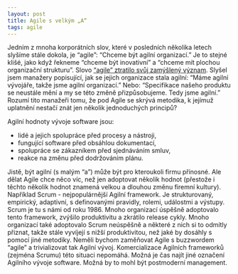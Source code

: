 ```yaml
---
layout: post
title: Agile s velkým „A“
tags: agile
---
```


Jedním z mnoha korporátních slov, které v posledních několika letech slyšíme stále dokola, je “agile”:
“Chceme být agilní organizací.” Je to stejné klišé, jako když řekneme “chceme být inovativní”
a “chceme mít plochou organizační strukturu”.
Slovo [“agile” ztratilo svůj zamýšlený význam](/dead-of-agile/).
Slyšel jsem manažery popisující, jak se jejich organizace stala agilní:
“Máme agilní vývojáře, takže jsme agilní organizací.” Nebo: “Specifikace našeho produktu se neustále mění a my se této
změně přizpůsobujeme. Tedy jsme agilní.” Rozumí tito manažeři tomu, že pod Agile se skrývá metodika, k jejímuž
uplatnění nestačí znát jen několik jednoduchých principů?

Agilní hodnoty vývoje software jsou:
- lidé a jejich spolupráce před procesy a nástroji,
- fungující software před obsáhlou dokumentací,
- spolupráce se zákazníkem před sjednáváním smluv,
- reakce na změnu před dodržováním plánu.

Jistě, být agilní (s malým “a”) může být pro kteroukoli firmu přínosné. Ale dělat Agile chce něco víc,
než jen adoptovat několik hodnot (přestože i těchto několik hodnot znamená velkou a dlouhou změnu firemní kultury).
Například Scrum - nejpopulárnější Agilní framework. Je strukturovaný, empirický, adaptivní, s definovanými pravidly,
rolemi, událostmi a výstupy. Scrum je tu s námi od roku 1986. Mnoho organizací úspěšně adoptovalo tento framework,
zvýšilo produktivitu a zkrátilo release cykly. Mnoho organizací také adoptovalo Scrum neúspěšně a některé z nich si
to odmítly přiznat, takže stále vyvíjejí s nižší produktivitou, než jaké by dosáhly s pomocí jiné metodiky.
Neměli bychom zaměňovat Agile s buzzwordem “agile” a trivializovat tak Agilní vývoj.
Komercializace Agilních frameworků (zejména Scrumu) této situaci nepomáhá. Možná je čas najít jiné označení
Agilního vývoje software. Možná by to mohl být postmoderní management.
